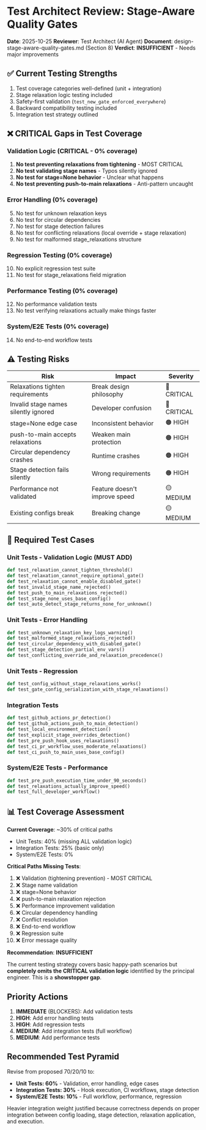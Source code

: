 # Test Architect Review: Stage-Aware Quality Gates

**Date**: 2025-10-25
**Reviewer**: Test Architect (AI Agent)
**Document**: design-stage-aware-quality-gates.md (Section 8)
**Verdict**: **INSUFFICIENT** - Needs major improvements

## ✅ Current Testing Strengths

1. Test coverage categories well-defined (unit + integration)
2. Stage relaxation logic testing included
3. Safety-first validation (`test_new_gate_enforced_everywhere`)
4. Backward compatibility testing included
5. Integration test strategy outlined

## ❌ CRITICAL Gaps in Test Coverage

### Validation Logic (CRITICAL - 0% coverage)

1. **No test preventing relaxations from tightening** - MOST CRITICAL
2. **No test validating stage names** - Typos silently ignored
3. **No test for stage=None behavior** - Unclear what happens
4. **No test preventing push-to-main relaxations** - Anti-pattern uncaught

### Error Handling (0% coverage)

5. No test for unknown relaxation keys
6. No test for circular dependencies
7. No test for stage detection failures
8. No test for conflicting relaxations (local override + stage relaxation)
9. No test for malformed stage_relaxations structure

### Regression Testing (0% coverage)

10. No explicit regression test suite
11. No test for stage_relaxations field migration

### Performance Testing (0% coverage)

12. No performance validation tests
13. No test verifying relaxations actually make things faster

### System/E2E Tests (0% coverage)

14. No end-to-end workflow tests

## ⚠️ Testing Risks

| Risk | Impact | Severity |
|------|--------|----------|
| Relaxations tighten requirements | Break design philosophy | 🔴 CRITICAL |
| Invalid stage names silently ignored | Developer confusion | 🔴 CRITICAL |
| stage=None edge case | Inconsistent behavior | 🟠 HIGH |
| push-to-main accepts relaxations | Weaken main protection | 🟠 HIGH |
| Circular dependency crashes | Runtime crashes | 🟠 HIGH |
| Stage detection fails silently | Wrong requirements | 🟠 HIGH |
| Performance not validated | Feature doesn't improve speed | 🟡 MEDIUM |
| Existing configs break | Breaking change | 🟡 MEDIUM |

## 🧪 Required Test Cases

### Unit Tests - Validation Logic (MUST ADD)

```python
def test_relaxation_cannot_tighten_threshold()
def test_relaxation_cannot_require_optional_gate()
def test_relaxation_cannot_enable_disabled_gate()
def test_invalid_stage_name_rejected()
def test_push_to_main_relaxations_rejected()
def test_stage_none_uses_base_config()
def test_auto_detect_stage_returns_none_for_unknown()
```

### Unit Tests - Error Handling

```python
def test_unknown_relaxation_key_logs_warning()
def test_malformed_stage_relaxations_rejected()
def test_circular_dependency_with_disabled_gate()
def test_stage_detection_partial_env_vars()
def test_conflicting_override_and_relaxation_precedence()
```

### Unit Tests - Regression

```python
def test_config_without_stage_relaxations_works()
def test_gate_config_serialization_with_stage_relaxations()
```

### Integration Tests

```python
def test_github_actions_pr_detection()
def test_github_actions_push_to_main_detection()
def test_local_environment_detection()
def test_explicit_stage_overrides_detection()
def test_pre_push_hook_uses_relaxations()
def test_ci_pr_workflow_uses_moderate_relaxations()
def test_ci_push_to_main_uses_base_config()
```

### System/E2E Tests - Performance

```python
def test_pre_push_execution_time_under_90_seconds()
def test_relaxations_actually_improve_speed()
def test_full_developer_workflow()
```

## 📊 Test Coverage Assessment

**Current Coverage**: ~30% of critical paths
- Unit Tests: 40% (missing ALL validation logic)
- Integration Tests: 25% (basic only)
- System/E2E Tests: 0%

**Critical Paths Missing Tests**:
1. ❌ Validation (tightening prevention) - MOST CRITICAL
2. ❌ Stage name validation
3. ❌ stage=None behavior
4. ❌ push-to-main relaxation rejection
5. ❌ Performance improvement validation
6. ❌ Circular dependency handling
7. ❌ Conflict resolution
8. ❌ End-to-end workflow
9. ❌ Regression suite
10. ❌ Error message quality

**Recommendation**: **INSUFFICIENT**

The current testing strategy covers basic happy-path scenarios but **completely omits the CRITICAL validation logic** identified by the principal engineer. This is a **showstopper gap**.

## Priority Actions

1. **IMMEDIATE** (BLOCKERS): Add validation tests
2. **HIGH**: Add error handling tests
3. **HIGH**: Add regression tests
4. **MEDIUM**: Add integration tests (full workflow)
5. **MEDIUM**: Add performance tests

## Recommended Test Pyramid

Revise from proposed 70/20/10 to:
- **Unit Tests: 60%** - Validation, error handling, edge cases
- **Integration Tests: 30%** - Hook execution, CI workflows, stage detection
- **System/E2E Tests: 10%** - Full workflow, performance, regression

Heavier integration weight justified because correctness depends on proper integration between config loading, stage detection, relaxation application, and execution.
